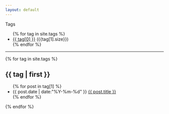 ```yaml
---
layout: default
---
```


<div class="tags-expo">
  <div class="tags-expo-list">
  <p>Tags</p>
  <ul>
    {% for tag in site.tags %}
    <li><a href="#{{ tag[0] | slugify }}" class="post-tag">{{ tag[0] }}</a> ({{tag[1].size}})</li>
    {% endfor %}
    </ul>
  </div>
  <hr/>
  <div class="tags-expo-section">
    {% for tag in site.tags %}
    <h2 id="{{ tag[0] | slugify }}">{{ tag | first }}</h2>
    <ul class="tags-expo-posts">
      {% for post in tag[1] %}
      <li>
{{ post.date | date:"%Y-%m-%d" }}
<a class="post-title" href="{{ site.baseurl }}{{ post.url }}">
        {{ post.title }}      </a>
      </li>
      {% endfor %}
    </ul>
    {% endfor %}
  </div>
</div>
